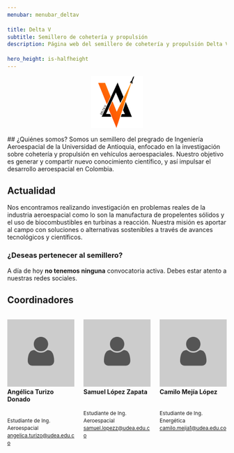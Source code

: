 ```yaml
---
menubar: menubar_deltav

title: Delta V
subtitle: Semillero de cohetería y propulsión
description: Página web del semillero de cohetería y propulsión Delta V, parte del Grupo de investigación ASTRA de la Universidad de Antioquia.

hero_height: is-halfheight
---
```

<link href="../assets/css/custom.css" rel="stylesheet" type="text/css">
<style>
  .hero.is-primary.is-bold {
    background-color: #ff4800ff;
    background-image: none;
  }
</style>


<figure align="center"> 
    <img src="../icons/deltav.png" alt="Logo de Delta V" width="28%" height="28%">
</figure>
## ¿Quiénes somos?
Somos un semillero del pregrado de Ingeniería Aeroespacial de la Universidad de Antioquia, enfocado en la investigación sobre cohetería y propulsión en vehículos aeroespaciales. Nuestro objetivo es generar y compartir nuevo conocimiento científico, y así impulsar el desarrollo aeroespacial en Colombia. 


## Actualidad
Nos encontramos realizando investigación en problemas reales de la industria aeroespacial como lo son la manufactura de propelentes sólidos y el uso de biocombustibles en turbinas a reacción. Nuestra misión es aportar al campo con soluciones o alternativas sostenibles a través de avances tecnológicos y científicos.


### ¿Deseas pertenecer al semillero?
A día de hoy **no tenemos ninguna** convocatoria activa. Debes estar atento a nuestras redes sociales.

<!-- En estos momentos **nos encontramos** realizando convocatoria para nuevos integrantes, en caso de estar interesado en pertenecer a *Delta V* ingresa a este <a href="" target="_blank"><u>link</u></a>. -->


## Coordinadores
<div class="columns is-multiline is-centered is-vcentered">
    <div class="column is-4 has-text-centered">
        <p class="title is-6">
            <a href="https://www.linkedin.com/in/ang%C3%A9lica-turizo-donado-9ba616205/" aria-label="LinkedIn de Angélica Turizo" target="_blank"><img src="../icons/user.jpg" alt="Foto de Angélica Turizo" class="imagen-coordinadores"></a><br>
            <b>Angélica Turizo Donado</b><br><br>
        </p>
        <p class="subtitle is-6">
            <small>Estudiante de Ing. Aeroespacial<br>
            <a href="mailto:angelica.turizo@udea.edu.co"><u>angelica.turizo@udea.edu.co</u></a></small>
        </p>
    </div>
    <div class="column is-4 has-text-centered">
        <p class="title is-6">
            <a href="https://www.linkedin.com/in/samlopezap/" aria-label="LinkedIn de Samuel López" target="_blank"><img src="../icons/user.jpg" alt="Foto de Samuel López" class="imagen-coordinadores"></a><br>
            <b>Samuel López Zapata</b><br><br>
        </p>
        <p class="subtitle is-6">
            <small>Estudiante de Ing. Aeroespacial<br>
            <a href="mailto:samuel.lopezz@udea.edu.co"><u>samuel.lopezz@udea.edu.co</u></a></small>
        </p>
    </div>
    <div class="column is-4 has-text-centered">
        <p class="title is-6">
            <a href="https://www.linkedin.com/in/camilo-mej%C3%ADa-l%C3%B3pez-240a1122b/" aria-label="LinkedIn de Camilo Mejía" target="_blank"><img src="../icons/user.jpg" alt="Foto de Camilo Mejía" class="imagen-coordinadores"></a><br>
            <b>Camilo Mejía López</b><br><br>
        </p>
        <p class="subtitle is-6">
            <small>Estudiante de Ing. Energética<br>
            <a href="mailto:camilo.mejia1@udea.edu.co"><u>camilo.mejia1@udea.edu.co</u></a></small>
        </p>
    </div>
</div>